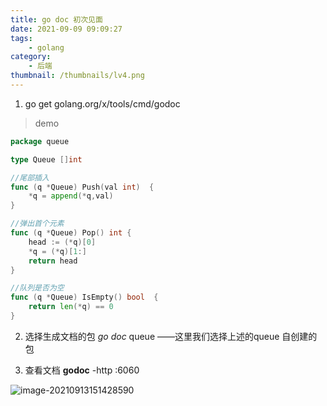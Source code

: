 ```yaml
---
title: go doc 初次见面
date: 2021-09-09 09:09:27
tags:
    - golang   
category:
    - 后端
thumbnail: /thumbnails/lv4.png
---
```


1. go get golang.org/x/tools/cmd/godoc

> demo
 <!-- more -->
```go
package queue

type Queue []int

//尾部插入
func (q *Queue) Push(val int)  {
	*q = append(*q,val)
}

//弹出首个元素
func (q *Queue) Pop() int {
	head := (*q)[0]
	*q = (*q)[1:]
	return head
}

//队列是否为空
func (q *Queue) IsEmpty() bool  {
	return len(*q) == 0
}

```



2. 选择生成文档的包 *go doc* queue ——这里我们选择上述的queue 自创建的包

3. 查看文档 **godoc** -http :6060 

![image-20210913151428590](/thumbnails/godoc.png)
